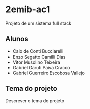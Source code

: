 # 2emib-ac1
Projeto de um sistema full stack
## Alunos
- Caio de Conti Bucciarelli
- Enzo Segatto Camilli Dias
- Vitor Musolino Teixeira
- Gabriel Garuti Paiva Cracco
- Gabriel Guerreiro Escobosa Vallejo
## Tema do projeto
Descrever o tema do projeto
